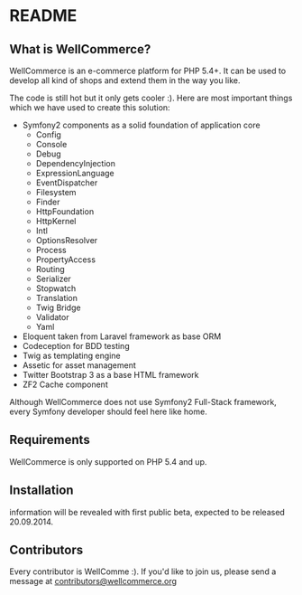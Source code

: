 README
======

What is WellCommerce?
---------------------

WellCommerce is an e-commerce platform for PHP 5.4+. It can be used to develop all kind of shops and extend them in the way you like.

The code is still hot but it only gets cooler :). Here are most important things which we have used to create this solution:

- Symfony2 components as a solid foundation of application core
  - Config
  - Console
  - Debug
  - DependencyInjection
  - ExpressionLanguage
  - EventDispatcher
  - Filesystem
  - Finder
  - HttpFoundation
  - HttpKernel
  - Intl
  - OptionsResolver
  - Process
  - PropertyAccess
  - Routing
  - Serializer
  - Stopwatch
  - Translation
  - Twig Bridge
  - Validator
  - Yaml
- Eloquent taken from Laravel framework as base ORM
- Codeception for BDD testing
- Twig as templating engine
- Assetic for asset management
- Twitter Bootstrap 3 as a base HTML framework
- ZF2 Cache component

Although WellCommerce does not use Symfony2 Full-Stack framework, every Symfony developer should feel here like home.

Requirements
------------

WellCommerce is only supported on PHP 5.4 and up.

Installation
------------

information will be revealed with first public beta, expected to be released 20.09.2014.

Contributors
------------

Every contributor is WellComme :). If you'd like to join us, please send a message at contributors@wellcommerce.org


